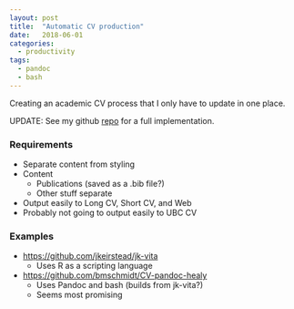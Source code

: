 ```yaml
---
layout: post
title:  "Automatic CV production"
date:   2018-06-01
categories: 
  - productivity
tags:
  - pandoc
  - bash
---
```


Creating an academic CV process that I only have to update in one place.

UPDATE: See my github [repo](https://github.com/pbaylis/baylis-CV) for a full implementation.

### Requirements
- Separate content from styling
- Content
    - Publications (saved as a .bib file?)
    - Other stuff separate
- Output easily to Long CV, Short CV, and Web
- Probably not going to output easily to UBC CV

### Examples
- https://github.com/jkeirstead/jk-vita
    - Uses R as a scripting language
- https://github.com/bmschmidt/CV-pandoc-healy
    - Uses Pandoc and bash (builds from jk-vita?)
    - Seems most promising
